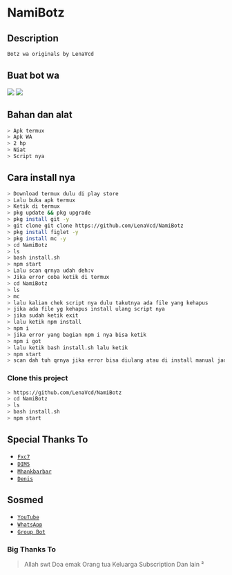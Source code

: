 # NamiBotz

## Description

```bash
Botz wa originals by LenaVcd
```
  
## Buat bot wa
<p>
    <img
        src="https://img.shields.io/badge/node.js%20-%2343853D.svg?&style=for-the-badge&logo=node.js&logoColor=white" />
    <img
        src="https://img.shields.io/badge/javascript%20-%23323330.svg?&style=for-the-badge&logo=javascript&logoColor=%23F7DF1E" />



## Bahan dan alat

```bash
> Apk termux
> Apk WA
> 2 hp
> Niat
> Script nya
```
## Cara install nya
```bash
> Download termux dulu di play store
> Lalu buka apk termux
> Ketik di termux
> pkg update && pkg upgrade
> pkg install git -y
> git clone git clone https://github.com/LenaVcd/NamiBotz
> pkg install figlet -y
> pkg install mc -y
> cd NamiBotz
> ls
> bash install.sh
> npm start
> Lalu scan qrnya udah deh:v
> Jika error coba ketik di termux
> cd NamiBotz
> ls
> mc
> lalu kalian chek script nya dulu takutnya ada file yang kehapus
> jika ada file yg kehapus install ulang script nya
> jika sudah ketik exit
> lalu ketik npm install
> npm i
> jika error yang bagian npm i nya bisa ketik
> npm i got
> lalu ketik bash install.sh lalu ketik
> npm start
> scan dah tuh qrnya jika error bisa diulang atau di install manual jadi gitu dulu yaa
```

### Clone this project
```bash
> https://github.com/LenaVcd/NamiBotz
> cd NamiBotz
> ls
> bash install.sh
> npm start
```


## Special Thanks To
* [`Fxc7`](https://github.com/Fxc7)
* [`DIM5`](https://github.com/D1M5-DARKBOT)
* [`Mhankbarbar`](https://github.com/MhankBarBar)
* [`Denis`](https://github.com/denisputraa) 


## Sosmed
* [`YouTube`](https://youtube.com/channel/UCnq33VbY6ZmD5ttJEatreoQ) 
* [`WhatsApp`](http://wa.me/6281211651261)
* [`Group Bot`](https://chat.whatsapp.com/KPRfXJba3UH7RHyY5DMDqh)

### Big Thanks To
> Allah swt
> Doa emak
> Orang tua
> Keluarga
> Subscription
> Dan lain ²
